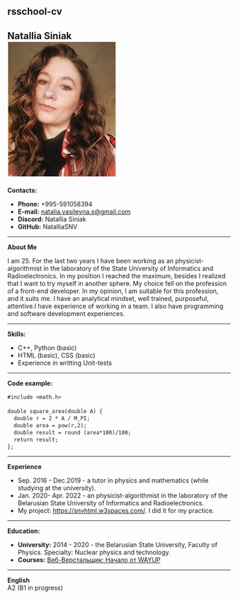 **rsschool-cv** 
-----
**Natallia Siniak**  
![](cv.png)
-----
**Contacts:**
* **Phone:** +995-591058394
* **E-mail:** natalia.vasilevna.s@gmail.com
* **Discord:** Natallia Siniak
* **GitHub:** NatalliaSNV
-----  
**About Me**  


I am 25. For the last two years I have been working as an physicist-algorithmist in the laboratory of the State University of Informatics and Radioelectronics. In my position I reached the maximum, besides I realized that I want to try myself in another sphere. My choice fell on the profession of a front-end developer. In my opinion, I am suitable for this profession, and it suits me. I have an analytical mindset, well trained, purposeful, attentive.I have experience of working in a team. I also have programming and software development experiences.


-----  
**Skills:**
* C++, Python (basic)
* HTML (basic), CSS (basic)
* Experience in writting Unit-tests
-----
**Code example:**  
```
#include <math.h>

double square_area(double A) {
  double r = 2 * A / M_PI;
  double area = pow(r,2);
  double result = round (area*100)/100;
  return result;
};
```
-----
**Experience**
* Sep. 2016 - Dec.2019 - a tutor in physics and mathematics (while studying at the university).
* Jan. 2020- Apr. 2022 - an physicist-algorithmist in the laboratory of the Belarusian State University of Informatics and Radioelectronics.
* My project: https://snvhtml.w3spaces.com/. I did it for my practice.
------
**Education:**
* **University:** 2014 - 2020 - the Belarusian State University, Faculty of Physics.
Specialty: Nuclear physics and technology.
* **Courses:** [Веб-Верстальщик: Начало от WAYUP](https://wayup.in/library/course6?utm_source=google&utm_medium=cpc&utm_campaign=VS_Performance_Max_SNG&utm_term=_&utm_content=__c&gclid=CjwKCAjw7vuUBhBUEiwAEdu2pLGtmlLGCnJDZFeKb1042iv8f_6sMQXaInJBe-UlI-w0gUgA0g9aEhoC02gQAvD_BwE "Ссылка на курс")
-----
**English**  
A2 (B1 in progress)
